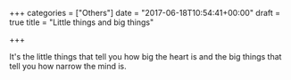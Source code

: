 +++
categories = ["Others"]
date = "2017-06-18T10:54:41+00:00"
draft = true
title = "Little things and big things"

+++


It's the little things that tell you how big the heart is and the big things that tell you how narrow the mind is.